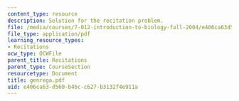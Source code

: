 ```yaml
---
content_type: resource
description: Solution for the recitation problem.
file: /media/courses/7-012-introduction-to-biology-fall-2004/e406ca63d560b4bcc627b3132f4e911a_genrega.pdf
file_type: application/pdf
learning_resource_types:
- Recitations
ocw_type: OCWFile
parent_title: Recitations
parent_type: CourseSection
resourcetype: Document
title: genrega.pdf
uid: e406ca63-d560-b4bc-c627-b3132f4e911a
---
```

